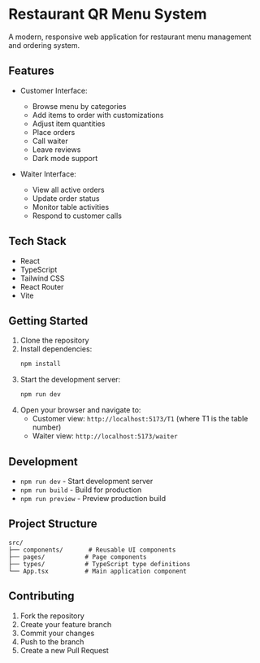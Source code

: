 # Restaurant QR Menu System

A modern, responsive web application for restaurant menu management and ordering system.

## Features

- Customer Interface:
  - Browse menu by categories
  - Add items to order with customizations
  - Adjust item quantities
  - Place orders
  - Call waiter
  - Leave reviews
  - Dark mode support

- Waiter Interface:
  - View all active orders
  - Update order status
  - Monitor table activities
  - Respond to customer calls

## Tech Stack

- React
- TypeScript
- Tailwind CSS
- React Router
- Vite

## Getting Started

1. Clone the repository
2. Install dependencies:
   ```bash
   npm install
   ```
3. Start the development server:
   ```bash
   npm run dev
   ```
4. Open your browser and navigate to:
   - Customer view: `http://localhost:5173/T1` (where T1 is the table number)
   - Waiter view: `http://localhost:5173/waiter`

## Development

- `npm run dev` - Start development server
- `npm run build` - Build for production
- `npm run preview` - Preview production build

## Project Structure

```
src/
├── components/       # Reusable UI components
├── pages/           # Page components
├── types/           # TypeScript type definitions
└── App.tsx          # Main application component
```

## Contributing

1. Fork the repository
2. Create your feature branch
3. Commit your changes
4. Push to the branch
5. Create a new Pull Request 